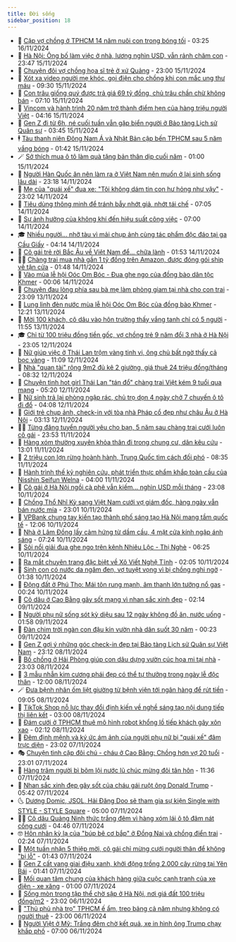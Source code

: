 ```yaml
---
title: Đời sống
sidebar_position: 18
---
```


<!-- dantri-doi-song:START -->
- 🥳 [Cặp vợ chồng ở TPHCM 14 năm nuôi con trong bóng tối](https://dantri.com.vn/doi-song/cap-vo-chong-o-tphcm-14-nam-nuoi-con-trong-bong-toi-20241116022442211.htm) - 03:25 16/11/2024
- 🌁 [Hà Nội: Ông bố làm việc ở nhà, lương nghìn USD, vẫn rảnh chăm con](https://dantri.com.vn/doi-song/ha-noi-ong-bo-lam-viec-o-nha-luong-nghin-usd-van-ranh-cham-con-20241115152446463.htm) - 23:47 15/11/2024
- 👀 [Chuyện đôi vợ chồng họa sĩ trẻ ở xứ Quảng](https://dantri.com.vn/doi-song/chuyen-doi-vo-chong-hoa-si-tre-o-xu-quang-20241116011902077.htm) - 23:00 15/11/2024
- 🐻 [Xót xa video người mẹ khóc, gọi điện cho chồng khi con mắc ung thư máu](https://dantri.com.vn/doi-song/xot-xa-video-nguoi-me-khoc-goi-dien-cho-chong-khi-con-mac-ung-thu-mau-20241115133345474.htm) - 09:30 15/11/2024
- 🦅 [Con trâu giống quý được trả giá 69 tỷ đồng, chủ trâu chần chừ không bán](https://dantri.com.vn/doi-song/con-trau-giong-quy-duoc-tra-gia-69-ty-dong-chu-trau-chan-chu-khong-ban-20241115121853517.htm) - 07:10 15/11/2024
- 🦩 [Vincom và hành trình 20 năm trở thành điểm hẹn của hàng triệu người Việt](https://dantri.com.vn/doi-song/vincom-va-hanh-trinh-20-nam-tro-thanh-diem-hen-cua-hang-trieu-nguoi-viet-20241115105158419.htm) - 04:16 15/11/2024
- 🦏 [Gen Z đi từ 6h, né cuối tuần vẫn gặp biển người ở Bảo tàng Lịch sử Quân sự](https://dantri.com.vn/doi-song/gen-z-di-tu-6h-ne-cuoi-tuan-van-gap-bien-nguoi-o-bao-tang-lich-su-quan-su-20241112121917602.htm) - 03:45 15/11/2024
- 🕴 [Tàu thanh niên Đông Nam Á và Nhật Bản cập bến TPHCM sau 5 năm vắng bóng](https://dantri.com.vn/doi-song/tau-thanh-nien-dong-nam-a-va-nhat-ban-cap-ben-tphcm-sau-5-nam-vang-bong-20241114224704401.htm) - 01:42 15/11/2024
- 🪄 [Sở thích mua ô tô làm quà tặng bản thân dịp cuối năm](https://dantri.com.vn/doi-song/so-thich-mua-o-to-lam-qua-tang-ban-than-dip-cuoi-nam-20241113114246099.htm) - 01:00 15/11/2024
- 🚦 [Người Hàn Quốc ăn nên làm ra ở Việt Nam nên muốn ở lại sinh sống lâu dài](https://dantri.com.vn/doi-song/nguoi-han-quoc-an-nen-lam-ra-o-viet-nam-nen-muon-o-lai-sinh-song-lau-dai-20241114153135214.htm) - 23:18 14/11/2024
- 🤔 [Mẹ của &quot;quái xế&quot; đua xe: &quot;Tôi không dám tin con hư hỏng như vậy&quot;](https://dantri.com.vn/doi-song/me-cua-quai-xe-dua-xe-toi-khong-dam-tin-con-hu-hong-nhu-vay-20241107113633413.htm) - 23:02 14/11/2024
- 🚦 [Tiêu dùng thông minh để tránh bẫy nhớt giả, nhớt tái chế](https://dantri.com.vn/doi-song/tieu-dung-thong-minh-de-tranh-bay-nhot-gia-nhot-tai-che-20241114135953755.htm) - 07:05 14/11/2024
- 🐎 [Sự ảnh hưởng của không khí đến hiệu suất công việc](https://dantri.com.vn/doi-song/su-anh-huong-cua-khong-khi-den-hieu-suat-cong-viec-20241114124734564.htm) - 07:00 14/11/2024
- 🎓 [Nhiều người… nhỡ tàu vì mải chụp ảnh cùng tác phẩm độc đáo tại ga Cầu Giấy](https://dantri.com.vn/doi-song/nhieu-nguoi-nho-tau-vi-mai-chup-anh-cung-tac-pham-doc-dao-tai-ga-cau-giay-20241114091615611.htm) - 04:14 14/11/2024
- 🐘 [Cô gái trẻ rời Bắc Âu về Việt Nam để... chữa lành](https://dantri.com.vn/doi-song/co-gai-tre-roi-bac-au-ve-viet-nam-de-chua-lanh-20241108225739003.htm) - 01:53 14/11/2024
- 🧑‍🏫 [Chàng trai mua nhà gần 1 tỷ đồng trên Amazon, được đóng gói ship về tận cửa](https://dantri.com.vn/doi-song/chang-trai-mua-nha-gan-1-ty-dong-tren-amazon-duoc-dong-goi-ship-ve-tan-cua-20241113131625587.htm) - 01:48 14/11/2024
- 🦒 [Vào mùa lễ hội Oóc Om Bóc - Đua ghe ngo của đồng bào dân tộc Khmer](https://dantri.com.vn/doi-song/vao-mua-le-hoi-ooc-om-boc-dua-ghe-ngo-cua-dong-bao-dan-toc-khmer-20241114012040896.htm) - 00:06 14/11/2024
- 🧰 [Chuyện đau lòng phía sau bà mẹ làm phòng giam tại nhà cho con trai](https://dantri.com.vn/doi-song/chuyen-dau-long-phia-sau-ba-me-lam-phong-giam-tai-nha-cho-con-trai-20241112155949309.htm) - 23:09 13/11/2024
- 🧐 [Lung linh đèn nước mùa lễ hội Oóc Om Bóc của đồng bào Khmer](https://dantri.com.vn/doi-song/lung-linh-den-nuoc-mua-le-hoi-ooc-om-boc-cua-dong-bao-khmer-20241112205956542.htm) - 12:21 13/11/2024
- 🌮 [Mời 100 khách, cô dâu vào hôn trường thấy vắng tanh chỉ có 5 người](https://dantri.com.vn/doi-song/moi-100-khach-co-dau-vao-hon-truong-thay-vang-tanh-chi-co-5-nguoi-20241113144656946.htm) - 11:55 13/11/2024
- 🎓 [Chỉ từ 100 triệu đồng tiền gốc, vợ chồng trẻ 9 năm đổi 3 nhà ở Hà Nội](https://dantri.com.vn/doi-song/chi-tu-100-trieu-dong-tien-goc-vo-chong-tre-9-nam-doi-3-nha-o-ha-noi-20241110170353064.htm) - 23:05 12/11/2024
- 🚀 [Nữ giúp việc ở Thái Lan trộm vàng tinh vi, ông chủ bất ngờ thấy cả bọc vàng](https://dantri.com.vn/doi-song/nu-giup-viec-o-thai-lan-trom-vang-tinh-vi-ong-chu-bat-ngo-thay-ca-boc-vang-20241112002638233.htm) - 11:09 12/11/2024
- 🤖 [Nhà &quot;quan tài&quot; rộng 9m2 đủ kê 2 giường, giá thuê 24 triệu đồng/tháng](https://dantri.com.vn/doi-song/nha-quan-tai-rong-9m2-du-ke-2-giuong-gia-thue-24-trieu-dongthang-20241112112632258.htm) - 08:32 12/11/2024
- 🤩 [Chuyện tình hot girl Thái Lan &quot;tán đổ&quot; chàng trai Việt kém 9 tuổi qua mạng](https://dantri.com.vn/doi-song/chuyen-tinh-hot-girl-thai-lan-tan-do-chang-trai-viet-kem-9-tuoi-qua-mang-20241112114936920.htm) - 05:20 12/11/2024
- 👹 [Nữ sinh trả lại phòng ngập rác, chủ trọ dọn 4 ngày chở 7 chuyến ô tô đi đổ](https://dantri.com.vn/doi-song/nu-sinh-tra-lai-phong-ngap-rac-chu-tro-don-4-ngay-cho-7-chuyen-o-to-di-do-20241112103456915.htm) - 04:08 12/11/2024
- 🦩 [Giới trẻ chụp ảnh, check-in với tòa nhà Pháp cổ đẹp như châu Âu ở Hà Nội](https://dantri.com.vn/doi-song/gioi-tre-chup-anh-check-in-voi-toa-nha-phap-co-dep-nhu-chau-au-o-ha-noi-20241112074833946.htm) - 03:13 12/11/2024
- 🧑‍🏫 [Từng đăng tuyển người yêu cho bạn, 5 năm sau chàng trai cưới luôn cô gái](https://dantri.com.vn/doi-song/tung-dang-tuyen-nguoi-yeu-cho-ban-5-nam-sau-chang-trai-cuoi-luon-co-gai-20241112022234442.htm) - 23:53 11/11/2024
- 🌈 [Hàng xóm thường xuyên khỏa thân đi trong chung cư, dân kêu cứu](https://dantri.com.vn/doi-song/hang-xom-thuong-xuyen-khoa-than-di-trong-chung-cu-dan-keu-cuu-20241111164918295.htm) - 13:01 11/11/2024
- 💃 [2 triệu con lợn rừng hoành hành, Trung Quốc tìm cách đối phó](https://dantri.com.vn/doi-song/2-trieu-con-lon-rung-hoanh-hanh-trung-quoc-tim-cach-doi-pho-20241111150147937.htm) - 08:35 11/11/2024
- 💂 [Hành trình thế kỷ nghiên cứu, phát triển thực phẩm khắp toàn cầu của Nisshin Seifun Welna](https://dantri.com.vn/doi-song/hanh-trinh-the-ky-nghien-cuu-phat-trien-thuc-pham-khap-toan-cau-cua-nisshin-seifun-welna-20241111102222130.htm) - 04:00 11/11/2024
- 🦏 [Cô gái ở Hà Nội ngồi cà phê vẫn kiếm... nghìn USD mỗi tháng](https://dantri.com.vn/doi-song/co-gai-o-ha-noi-ngoi-ca-phe-van-kiem-nghin-usd-moi-thang-20241104170413540.htm) - 23:08 10/11/2024
- 🤡 [Chồng Thổ Nhĩ Kỳ sang Việt Nam cưới vợ giám đốc, hàng ngày vẫn bán nước mía](https://dantri.com.vn/doi-song/chong-tho-nhi-ky-sang-viet-nam-cuoi-vo-giam-doc-hang-ngay-van-ban-nuoc-mia-20241110173826455.htm) - 23:01 10/11/2024
- 🫶 [VPBank chung tay kiến tạo thành phố sáng tạo Hà Nội mang tầm quốc tế](https://dantri.com.vn/doi-song/vpbank-chung-tay-kien-tao-thanh-pho-sang-tao-ha-noi-mang-tam-quoc-te-20241110185007173.htm) - 12:06 10/11/2024
- 💪 [Nhà ở Lâm Đồng lấy cảm hứng từ dầm cầu, 4 mặt cửa kính ngập ánh sáng](https://dantri.com.vn/doi-song/nha-o-lam-dong-lay-cam-hung-tu-dam-cau-4-mat-cua-kinh-ngap-anh-sang-20241108160022336.htm) - 07:24 10/11/2024
- 🦅 [Sôi nổi giải đua ghe ngo trên kênh Nhiêu Lộc - Thị Nghè](https://dantri.com.vn/doi-song/soi-noi-giai-dua-ghe-ngo-tren-kenh-nhieu-loc-thi-nghe-20241110123857214.htm) - 06:25 10/11/2024
- 🧠 [Ra mắt chuyên trang đặc biệt về Xô Viết Nghệ Tĩnh](https://dantri.com.vn/doi-song/ra-mat-chuyen-trang-dac-biet-ve-xo-viet-nghe-tinh-20241109223251488.htm) - 02:05 10/11/2024
- 🦅 [Sinh con có nước da ngăm đen, vợ tuyệt vọng vì bị chồng nghi ngờ](https://dantri.com.vn/doi-song/sinh-con-co-nuoc-da-ngam-den-vo-tuyet-vong-vi-bi-chong-nghi-ngo-20241109155033749.htm) - 01:38 10/11/2024
- 💪 [Động đất ở Phú Thọ: Mái tôn rung mạnh, âm thanh lớn tưởng nổ gas](https://dantri.com.vn/doi-song/dong-dat-o-phu-tho-mai-ton-rung-manh-am-thanh-lon-tuong-no-gas-20241109232356856.htm) - 00:24 10/11/2024
- 🧐 [Cô dâu ở Cao Bằng gây sốt mạng vì nhan sắc xinh đẹp](https://dantri.com.vn/doi-song/co-dau-o-cao-bang-gay-sot-mang-vi-nhan-sac-xinh-dep-20241109090330453.htm) - 02:14 09/11/2024
- 👀 [Người phụ nữ sống sót kỳ diệu sau 12 ngày không đồ ăn, nước uống](https://dantri.com.vn/doi-song/nguoi-phu-nu-song-sot-ky-dieu-sau-12-ngay-khong-do-an-nuoc-uong-20241108161423259.htm) - 01:58 09/11/2024
- 🎉 [Đàn chim trời ngàn con đậu kín vườn nhà dân suốt 30 năm](https://dantri.com.vn/doi-song/dan-chim-troi-ngan-con-dau-kin-vuon-nha-dan-suot-30-nam-20241106030024344.htm) - 00:23 09/11/2024
- 💂 [Gen Z gợi ý những góc check-in đẹp tại Bảo tàng Lịch sử Quân sự Việt Nam](https://dantri.com.vn/doi-song/gen-z-goi-y-nhung-goc-check-in-dep-tai-bao-tang-lich-su-quan-su-viet-nam-20241107154928207.htm) - 23:12 08/11/2024
- 🚀 [Bố chồng ở Hải Phòng giúp con dâu dựng vườn cúc họa mi tại nhà](https://dantri.com.vn/doi-song/bo-chong-o-hai-phong-giup-con-dau-dung-vuon-cuc-hoa-mi-tai-nha-20241104112734106.htm) - 23:03 08/11/2024
- 👹 [3 mẫu nhẫn kim cương phái đẹp có thể tự thưởng trong ngày lễ độc thân](https://dantri.com.vn/doi-song/3-mau-nhan-kim-cuong-phai-dep-co-the-tu-thuong-trong-ngay-le-doc-than-20241108153655697.htm) - 12:00 08/11/2024
- 🪄 [Đưa bệnh nhân ốm liệt giường từ bệnh viện tới ngân hàng để rút tiền](https://dantri.com.vn/doi-song/dua-benh-nhan-om-liet-giuong-tu-benh-vien-toi-ngan-hang-de-rut-tien-20241108155902238.htm) - 09:05 08/11/2024
- 🌁 [TikTok Shop nỗ lực thay đổi định kiến về nghề sáng tạo nội dung tiếp thị liên kết](https://dantri.com.vn/doi-song/tiktok-shop-no-luc-thay-doi-dinh-kien-ve-nghe-sang-tao-noi-dung-tiep-thi-lien-ket-20241108094102582.htm) - 03:00 08/11/2024
- 🌋 [Đám cưới ở TPHCM thuê mô hình robot khổng lồ tiếp khách gây xôn xao](https://dantri.com.vn/doi-song/dam-cuoi-o-tphcm-thue-mo-hinh-robot-khong-lo-tiep-khach-gay-xon-xao-20241107111507761.htm) - 02:12 08/11/2024
- 🦆 [Đêm định mệnh và ký ức ám ảnh của người phụ nữ bị &quot;quái xế&quot; đâm trực diện](https://dantri.com.vn/doi-song/dem-dinh-menh-va-ky-uc-am-anh-cua-nguoi-phu-nu-bi-quai-xe-dam-truc-dien-20241106182036326.htm) - 23:02 07/11/2024
- 🎭 [Chuyện tình cặp đôi chú - cháu ở Cao Bằng: Chồng hơn vợ 20 tuổi](https://dantri.com.vn/doi-song/chuyen-tinh-cap-doi-chu-chau-o-cao-bang-chong-hon-vo-20-tuoi-20241104162229333.htm) - 23:01 07/11/2024
- 🤡 [Hàng trăm người bì bõm lội nước lũ chúc mừng đôi tân hôn](https://dantri.com.vn/doi-song/hang-tram-nguoi-bi-bom-loi-nuoc-lu-chuc-mung-doi-tan-hon-20241107162223016.htm) - 11:36 07/11/2024
- 🦩 [Nhan sắc xinh đẹp gây sốt của cháu gái ruột ông Donald Trump](https://dantri.com.vn/doi-song/nhan-sac-xinh-dep-gay-sot-cua-chau-gai-ruot-ong-donald-trump-20241107104820134.htm) - 05:42 07/11/2024
- 🌜 [Dương Domic, JSOL, Hải Đăng Doo sẽ tham gia sự kiện Single with STYLE - STYLE Square](https://dantri.com.vn/doi-song/duong-domic-jsol-hai-dang-doo-se-tham-gia-su-kien-single-with-style-style-square-20241107102510762.htm) - 05:00 07/11/2024
- 🧑‍🏫 [Cô dâu Quảng Ninh thức trắng đêm vì hàng xóm lái ô tô đâm nát cổng cưới](https://dantri.com.vn/doi-song/co-dau-quang-ninh-thuc-trang-dem-vi-hang-xom-lai-o-to-dam-nat-cong-cuoi-20241107105619021.htm) - 04:46 07/11/2024
- 🤓 [Hôn nhân kỳ lạ của &quot;búp bê cơ bắp&quot; ở Đồng Nai và chồng điển trai](https://dantri.com.vn/doi-song/hon-nhan-ky-la-cua-bup-be-co-bap-o-dong-nai-va-chong-dien-trai-20241105203344527.htm) - 02:24 07/11/2024
- 🤗 [Một tuần nhận 5 thiệp mời, cô gái chỉ mừng cưới người thân để không &quot;bị lỗ&quot;](https://dantri.com.vn/doi-song/mot-tuan-nhan-5-thiep-moi-co-gai-chi-mung-cuoi-nguoi-than-de-khong-bi-lo-20241105184342956.htm) - 01:43 07/11/2024
- 🦒 [Gen Z cất vang giai điệu xanh, khởi động trồng 2.000 cây rừng tại Yên Bái](https://dantri.com.vn/doi-song/gen-z-cat-vang-giai-dieu-xanh-khoi-dong-trong-2000-cay-rung-tai-yen-bai-20241106191808409.htm) - 01:41 07/11/2024
- 💂 [Mối quan tâm chung của khách hàng giữa cuộc cạnh tranh của xe điện - xe xăng](https://dantri.com.vn/doi-song/moi-quan-tam-chung-cua-khach-hang-giua-cuoc-canh-tranh-cua-xe-dien-xe-xang-20241106092743538.htm) - 01:00 07/11/2024
- 🚀 [Sống mòn trong tập thể chờ sập ở Hà Nội, nơi giá đất 100 triệu đồng/m2](https://dantri.com.vn/doi-song/song-mon-trong-tap-the-cho-sap-o-ha-noi-noi-gia-dat-100-trieu-dongm2-20241031190047099.htm) - 23:02 06/11/2024
- 🐲 [&quot;Thủ phủ nhà trọ&quot; TPHCM ế ẩm, treo bảng cả năm nhưng không có người thuê](https://dantri.com.vn/doi-song/thu-phu-nha-tro-tphcm-e-am-treo-bang-ca-nam-nhung-khong-co-nguoi-thue-20241104212303690.htm) - 23:00 06/11/2024
- 🎡 [Người Việt ở Mỹ: Trắng đêm chờ kết quả, xe in hình ông Trump chạy khắp phố](https://dantri.com.vn/doi-song/nguoi-viet-o-my-trang-dem-cho-ket-qua-xe-in-hinh-ong-trump-chay-khap-pho-20241106134743226.htm) - 07:00 06/11/2024<!-- dantri-doi-song:END -->
